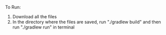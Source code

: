 To Run:

1. Download all the files
2. In the directory where the files are saved, run "./gradlew build" and then run "./gradlew run" in terminal

